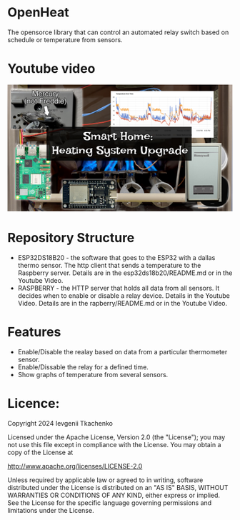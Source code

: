 # OpenHeat 

The opensorce library that can control an automated relay switch based on schedule or temperature from sensors. 

# Youtube video

[![Watch the video](/raspberry/static/images/04_thumbnail.jpg)](https://www.youtube.com/watch?v=MPbWI9NfuoY)

# Repository Structure 

- ESP32DS18B20 - the software that goes to the ESP32 with a dallas thermo sensor. The http client that sends a temperature to the Raspberry server. Details are in the esp32ds18b20/README.md or in the Youtube Video. 
- RASPBERRY - the HTTP server that holds all data from all sensors. It decides when to enable or disable a relay device. Details in the Youtube Video. Details are in the rapberry/README.md or in the Youtube Video. 

# Features

- Enable/Disable the realay based on data from a particular thermometer sensor.
- Enable/Dissable the relay for a defined time.
- Show graphs of temperature from several sensors.


# Licence:

Copyright 2024  Ievgenii Tkachenko

Licensed under the Apache License, Version 2.0 (the "License");
you may not use this file except in compliance with the License.
You may obtain a copy of the License at

  http://www.apache.org/licenses/LICENSE-2.0

Unless required by applicable law or agreed to in writing, software
distributed under the License is distributed on an "AS IS" BASIS,
WITHOUT WARRANTIES OR CONDITIONS OF ANY KIND, either express or implied.
See the License for the specific language governing permissions and
limitations under the License.
